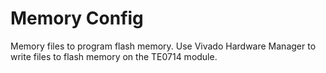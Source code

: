 # Memory Config

Memory files to program flash memory. Use Vivado Hardware Manager to write files to flash memory on the TE0714 module.